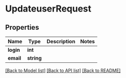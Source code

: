 # UpdateuserRequest

## Properties
Name | Type | Description | Notes
------------ | ------------- | ------------- | -------------
**login** | **int** |  | 
**email** | **string** |  | 

[[Back to Model list]](../README.md#documentation-for-models) [[Back to API list]](../README.md#documentation-for-api-endpoints) [[Back to README]](../README.md)


